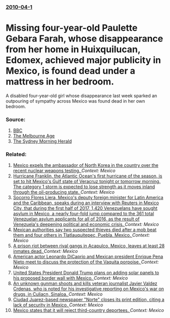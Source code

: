 ### [2010-04-1](/news/2010/04/1/index.md)

#  Missing four-year-old Paulette Gebara Farah, whose disappearance from her home in Huixquilucan, Edomex, achieved major publicity in Mexico, is found dead under a mattress in her bedroom. 

A disabled four-year-old girl whose disappearance last week sparked an outpouring of sympathy across Mexico was found dead in her own bedroom.


### Source:

1. [BBC](http://news.bbc.co.uk/2/hi/americas/8598626.stm)
2. [The Melbourne Age](http://news.theage.com.au/breaking-news-world/missing-girls-body-found-at-home-20100401-rfi4.html)
3. [The Sydney Morning Herald](http://www.smh.com.au/world/missing-girls-body-found-under-mattress-in-her-bedroom-20100401-rggk.html)

### Related:

1. [Mexico expels the ambassador of North Korea in the country over the recent nuclear weapons testing. ](/news/2017/09/7/mexico-expels-the-ambassador-of-north-korea-in-the-country-over-the-recent-nuclear-weapons-testing.md) _Context: Mexico_
2. [Hurricane Franklin, the Atlantic Ocean's first hurricane of the season, is set to hit Mexico's Gulf state of Veracruz tonight or tomorrow morning. The category 1 storm is expected to lose strength as it moves inland through the oil-producing state. ](/news/2017/08/9/hurricane-franklin-the-atlantic-ocean-s-first-hurricane-of-the-season-is-set-to-hit-mexico-s-gulf-state-of-veracruz-tonight-or-tomorrow-mo.md) _Context: Mexico_
3. [Socorro Flores Liera, Mexico's deputy foreign minister for Latin America and the Caribbean, speaks during an interview with Reuters in Mexico City, that during the first half of 2017, 1,420 Venezuelans have sought asylum in Mexico, a nearly four-fold jump compared to the 361 total Venezuelan asylum applicants for all of 2016, as the result of Venezuela's deepening political and economic crisis. ](/news/2017/08/4/socorro-flores-liera-mexico-s-deputy-foreign-minister-for-latin-america-and-the-caribbean-speaks-during-an-interview-with-reuters-in-mexic.md) _Context: Mexico_
4. [Mexican authorities say two suspected thieves died after a mob beat them and four others in Tlatlauquitepec, Puebla, Mexico. ](/news/2017/08/28/mexican-authorities-say-two-suspected-thieves-died-after-a-mob-beat-them-and-four-others-in-tlatlauquitepec-puebla-mexico.md) _Context: Mexico_
5. [A prison riot between rival gangs in Acapulco, Mexico, leaves at least 28 inmates dead. ](/news/2017/07/6/a-prison-riot-between-rival-gangs-in-acapulco-mexico-leaves-at-least-28-inmates-dead.md) _Context: Mexico_
6. [American actor Leonardo DiCaprio and Mexican president Enrique Pena Nieto meet to discuss the protection of the Vaquita porpoise. ](/news/2017/06/8/american-actor-leonardo-dicaprio-and-mexican-president-enrique-pea-a-nieto-meet-to-discuss-the-protection-of-the-vaquita-porpoise.md) _Context: Mexico_
7. [United States President Donald Trump plans on adding solar panels to his proposed border wall with Mexico. ](/news/2017/06/22/united-states-president-donald-trump-plans-on-adding-solar-panels-to-his-proposed-border-wall-with-mexico.md) _Context: Mexico_
8. [An unknown gunman shoots and kills veteran journalist Javier Valdez Crdenas, who is noted for his investigative reporting on Mexico's war on drugs, in Culiacn, Sinaloa. ](/news/2017/05/15/an-unknown-gunman-shoots-and-kills-veteran-journalist-javier-valdez-cardenas-who-is-noted-for-his-investigative-reporting-on-mexico-s-war-o.md) _Context: Mexico_
9. [Ciudad Juarez-based newspaper "Norte" closes its print edition, citing a lack of security in Mexico. ](/news/2017/04/2/ciudad-jua-rez-based-newspaper-norte-closes-its-print-edition-citing-a-lack-of-security-in-mexico.md) _Context: Mexico_
10. [Mexico states that it will reject third-country deportees. ](/news/2017/02/24/mexico-states-that-it-will-reject-third-country-deportees.md) _Context: Mexico_
